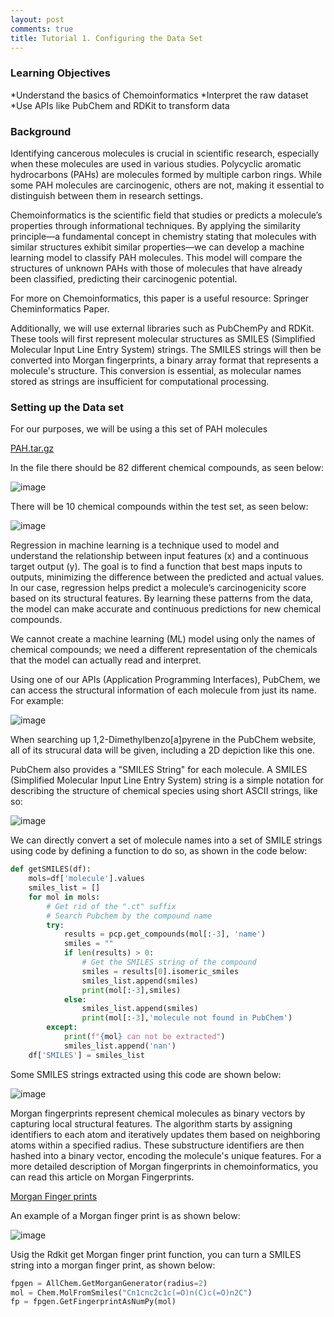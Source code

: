```yaml
---
layout: post
comments: true
title: Tutorial 1. Configuring the Data Set
---
```


### Learning Objectives
*Understand the basics of Chemoinformatics
*Interpret the raw dataset
*Use APIs like PubChem and RDKit to transform data

### Background
Identifying cancerous molecules is crucial in scientific research, especially when these molecules are used in various studies. Polycyclic aromatic hydrocarbons (PAHs) are molecules formed by multiple carbon rings. While some PAH molecules are carcinogenic, others are not, making it essential to distinguish between them in research settings.

Chemoinformatics is the scientific field that studies or predicts a molecule’s properties through informational techniques. By applying the similarity principle—a fundamental concept in chemistry stating that molecules with similar structures exhibit similar properties—we can develop a machine learning model to classify PAH molecules. This model will compare the structures of unknown PAHs with those of molecules that have already been classified, predicting their carcinogenic potential.

For more on Chemoinformatics, this paper is a useful resource: Springer Cheminformatics Paper.

Additionally, we will use external libraries such as PubChemPy and RDKit. These tools will first represent molecular structures as SMILES (Simplified Molecular Input Line Entry System) strings. The SMILES strings will then be converted into Morgan fingerprints, a binary array format that represents a molecule's structure. This conversion is essential, as molecular names stored as strings are insufficient for computational processing.

### Setting up the Data set

For our purposes, we will be using a this set of PAH molecules 

[PAH.tar.gz](https://github.com/user-attachments/files/17249526/PAH.tar.gz)

In the file there should be 82 different chemical compounds, as seen below:

![image](https://github.com/user-attachments/assets/9107b67e-1246-4779-8369-82a3a22395e2)


There will be 10 chemical compounds within the test set, as seen below: 

![image](https://github.com/user-attachments/assets/a9deb5ee-d6ee-459a-b967-082469919ea5)


Regression in machine learning is a technique used to model and understand the relationship between input features (x) and a continuous target output (y). The goal is to find a function that best maps inputs to outputs, minimizing the difference between the predicted and actual values. In our case, regression helps predict a molecule’s carcinogenicity score based on its structural features. By learning these patterns from the data, the model can make accurate and continuous predictions for new chemical compounds.

We cannot create a machine learning (ML) model using only the names of chemical compounds; we need a different representation of the chemicals that the model can actually read and interpret.

Using one of our APIs (Application Programming Interfaces), PubChem, we can access the structural information of each molecule from just its name. For example:

![image](https://github.com/user-attachments/assets/c66779db-6510-478c-9067-d9fe3da70cc0)


When searching up 1,2-Dimethylbenzo[a]pyrene in the PubChem website, all of its strucural data will be given, including a 2D depiction like this one.

PubChem also provides a "SMILES String" for each molecule. A SMILES (Simplified Molecular Input Line Entry System) string is a simple notation for describing the structure of chemical species using short ASCII strings, like so:

![image](https://github.com/user-attachments/assets/dd57bce0-d685-470c-a1d1-4f20695eb198)

We can directly convert a set of molecule names into a set of SMILE strings using code by defining a function to do so, as shown in the code below:

```python
def getSMILES(df):
    mols=df['molecule'].values
    smiles_list = []
    for mol in mols:
        # Get rid of the ".ct" suffix
        # Search Pubchem by the compound name
        try:
            results = pcp.get_compounds(mol[:-3], 'name')
            smiles = ""
            if len(results) > 0:
                # Get the SMILES string of the compound
                smiles = results[0].isomeric_smiles
                smiles_list.append(smiles)
                print(mol[:-3],smiles)
            else:
                smiles_list.append(smiles)
                print(mol[:-3],'molecule not found in PubChem')
        except:
            print(f"{mol} can not be extracted")
            smiles_list.append('nan')
    df['SMILES'] = smiles_list
```
Some SMILES strings extracted using this code are shown below:

![image](https://github.com/user-attachments/assets/dcaef858-b04c-495a-8058-89baab5b72b2)


Morgan fingerprints represent chemical molecules as binary vectors by capturing local structural features. The algorithm starts by assigning identifiers to each atom and iteratively updates them based on neighboring atoms within a specified radius. These substructure identifiers are then hashed into a binary vector, encoding the molecule's unique features. For a more detailed description of Morgan fingerprints in chemoinformatics, you can read this article on Morgan Fingerprints.

[Morgan Finger prints](https://darkomedin-datascience.medium.com/data-science-for-drug-discovery-research-morgan-fingerprints-using-alanine-and-testosterone-92a2c69dd765)

An example of a Morgan finger print is as shown below:

![image](https://github.com/user-attachments/assets/8e397101-b57a-47f2-82d2-27a32581b5a6)

Usig the Rdkit get Morgan finger print function, you can turn a SMILES string into a morgan finger print, as shown below:

```python
fpgen = AllChem.GetMorganGenerator(radius=2)
mol = Chem.MolFromSmiles("Cn1cnc2c1c(=O)n(C)c(=O)n2C")
fp = fpgen.GetFingerprintAsNumPy(mol)
```





